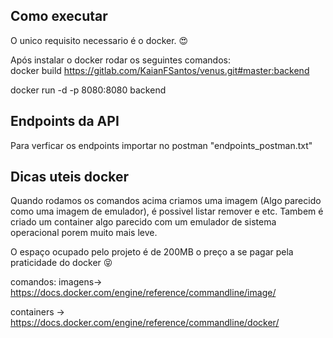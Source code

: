 ## Como executar
O unico requisito necessario é o docker. :heart_eyes:

Após instalar o docker rodar os seguintes comandos:  
docker build https://gitlab.com/KaianFSantos/venus.git#master:backend

docker run -d -p 8080:8080 backend

## Endpoints da API
Para verficar os endpoints importar no postman "endpoints_postman.txt"

## Dicas uteis docker
Quando rodamos os comandos acima criamos uma imagem (Algo parecido como uma imagem de emulador), é possivel listar remover e etc.
Tambem é criado um container algo parecido com um emulador de sistema operacional porem muito mais leve.

O espaço ocupado pelo projeto é de 200MB o preço a se pagar pela praticidade do docker :stuck_out_tongue_closed_eyes:

comandos:
 imagens-> https://docs.docker.com/engine/reference/commandline/image/

 containers -> https://docs.docker.com/engine/reference/commandline/docker/